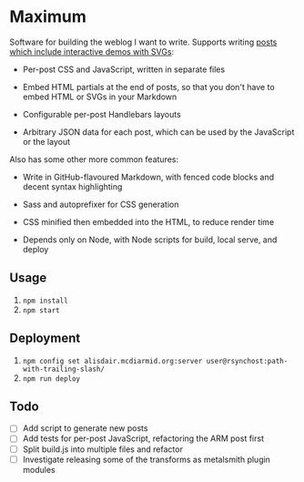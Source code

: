 # Maximum

Software for building the weblog I want to write. Supports writing [posts which include interactive demos with SVGs](http://alisdair.mcdiarmid.org/arm-immediate-value-encoding/):

- Per-post CSS and JavaScript, written in separate files

- Embed HTML partials at the end of posts, so that you don't have to embed HTML or SVGs in your Markdown

- Configurable per-post Handlebars layouts

- Arbitrary JSON data for each post, which can be used by the JavaScript or the layout

Also has some other more common features:

- Write in GitHub-flavoured Markdown, with fenced code blocks and decent syntax highlighting

- Sass and autoprefixer for CSS generation

- CSS minified then embedded into the HTML, to reduce render time

- Depends only on Node, with Node scripts for build, local serve, and deploy

## Usage

1. `npm install`
2. `npm start`

## Deployment

1. `npm config set alisdair.mcdiarmid.org:server user@rsynchost:path-with-trailing-slash/`
2. `npm run deploy`

## Todo

- [ ] Add script to generate new posts
- [ ] Add tests for per-post JavaScript, refactoring the ARM post first
- [ ] Split build.js into multiple files and refactor
- [ ] Investigate releasing some of the transforms as metalsmith plugin modules
